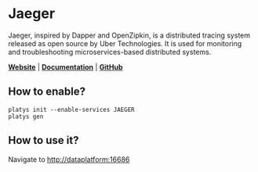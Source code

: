 # Jaeger

Jaeger, inspired by Dapper and OpenZipkin, is a distributed tracing system released as open source by Uber Technologies. It is used for monitoring and troubleshooting microservices-based distributed systems.

**[Website](https://www.jaegertracing.io/)** | **[Documentation](https://www.jaegertracing.io/docs/1.29/)** | **[GitHub](https://github.com/jaegertracing/jaeger)**

## How to enable?

```
platys init --enable-services JAEGER
platys gen
```

## How to use it?

Navigate to <http://dataplatform:16686>